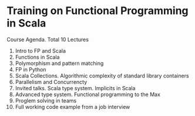 # Training on Functional Programming in Scala

Course Agenda. Total 10 Lectures

1. Intro to FP and Scala
2. Functions in Scala
3. Polymorphism and pattern matching
4. FP in Python  
5. Scala Collections. Algorithmic complexity of standard library containers
6. Parallelism and Concurrencty
7. Invited talks. Scala type system. Implicits in Scala
8. Advanced type system. Functional programming to the Max
9. Proglem solving in teams
10. Full working code example from a job interview 
